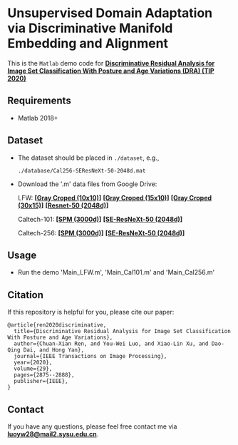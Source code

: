 # Unsupervised Domain Adaptation via Discriminative Manifold Embedding and Alignment

This is the `Matlab` demo code for **[Discriminative Residual Analysis for Image Set Classification With Posture and Age Variations (DRA) (TIP 2020)](https://ieeexplore.ieee.org/document/8911369)** 

## Requirements
- Matlab 2018+

## Dataset
- The dataset should be placed in `./dataset`, e.g.,

  `./database/Cal256-SEResNeXt-50-2048d.mat`

- Download the '.m' data files from Google Drive:

  LFW:  **[[Gray Croped (10x10)]](https://drive.google.com/open?id=1axFsmNY5ycxqBUow9clrTkZYO5nS11FO)**  **[[Gray Croped (15x10)]](https://drive.google.com/open?id=1SUSgJp3F9vk5zxLUgUMDDQ2fK0NGDI6a)**  **[[Gray Croped (30x15)]](https://drive.google.com/open?id=1Yd3-QgdX6IHYKPVA4VlcoZnoM3EM9mfS)**  **[[Resnet-50 (2048d)]](https://drive.google.com/open?id=11EwBwXsAq_YPCv4DjANgmeec3yQncs7X)**
  
  Caltech-101:  **[[SPM (3000d)]](https://drive.google.com/open?id=1561XOrDjsPJl-DwJfMF3_OL1NZJQfKyE)**  **[[SE-ResNeXt-50 (2048d)]](https://drive.google.com/open?id=15A3jvwUNuGNnthQT6vLg2dYpDOa5W0UR)**
  
  Caltech-256:  **[[SPM (3000d)]](https://drive.google.com/open?id=1gHj3j3A0HjKveq6dgOF_PgX6UYWKBlT_)**  **[[SE-ResNeXt-50 (2048d)]](https://drive.google.com/open?id=1561XOrDjsPJl-DwJfMF3_OL1NZJQfKyE)**
  
## Usage
- Run the demo 'Main_LFW.m', 'Main_Cal101.m' and 'Main_Cal256.m'

## Citation
If this repository is helpful for you, please cite our paper:
```
@article{ren2020discriminative,
  title={Discriminative Residual Analysis for Image Set Classification With Posture and Age Variations},
  author={Chuan-Xian Ren, and You-Wei Luo, and Xiao-Lin Xu, and Dao-Qing Dai, and Hong Yan},
  journal={IEEE Transactions on Image Processing},
  year={2020},
  volume={29},
  pages={2875--2888},
  publisher={IEEE},
}
```

## Contact
If you have any questions, please feel free contact me via **luoyw28@mail2.sysu.edu.cn**.
